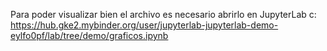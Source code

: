 Para poder visualizar bien el archivo es necesario abrirlo en JupyterLab c:
https://hub.gke2.mybinder.org/user/jupyterlab-jupyterlab-demo-eylfo0pf/lab/tree/demo/graficos.ipynb

